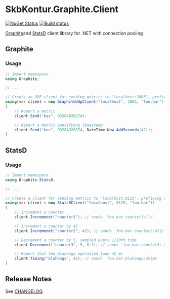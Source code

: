 # SkbKontur.Graphite.Client

[![NuGet Status](https://img.shields.io/nuget/v/SkbKontur.Graphite.Client.svg)](https://www.nuget.org/packages/SkbKontur.Graphite.Client/)
[![Build status](https://ci.appveyor.com/api/projects/status/9fek7h8sypqxrmx4?svg=true)](https://ci.appveyor.com/project/skbkontur/graphite-client)

[Graphite](http://graphite.wikidot.com/)and [StatsD](https://github.com/etsy/statsd/) client library for .NET with connection pooling

## Graphite

### Usage

```csharp
// Import namespace
using Graphite;

// ...

// Create an UDP client for sending metrics to "localhost:2003", prefixing all keys with "foo.bar"
using(var client = new GraphiteUdpClient("localhost", 2003, "foo.bar"))
{
    // Report a metric
    client.Send("baz", 93284928374);

    // Report a metric specifying timestamp
    client.Send("baz", 93284928374, DateTime.Now.AddSeconds(42));
}
```

## StatsD

### Usage

```csharp
// Import namespace
using Graphite.StatsD;

// ...

// Create a client for sending metrics to "localhost:8125", prefixing all keys with "foo.bar"
using(var client = new StatsDClient("localhost", 8125, "foo.bar"))
{
    // Increment a counter
    client.Incremenet("counter1"); // sends 'foo.bar.counter1:1|c'

    // Increment a counter by 42
    client.Incremenet("counter2", 42); // sends 'foo.bar.counter2:42|c'

    // Decrement a counter by 5, sampled every 1/10th time
    client.Decrement("counter3", 5, 0.1); // sends 'foo.bar.counter3:-5|c@0.1

    // Report that the blahonga operation took 42 ms
    client.Timing("blahonga", 42); // sends 'foo.bar.blahonga:42|ms'
}
```

## Release Notes

See [CHANGELOG](CHANGELOG.md).
